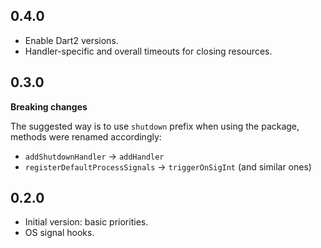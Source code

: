 ## 0.4.0

- Enable Dart2 versions.
- Handler-specific and overall timeouts for closing resources.

## 0.3.0

**Breaking changes**

The suggested way is to use `shutdown` prefix when using the package, methods were renamed accordingly:

  - `addShutdownHandler` -> `addHandler`
  - `registerDefaultProcessSignals` -> `triggerOnSigInt` (and similar ones)

## 0.2.0

- Initial version: basic priorities.
- OS signal hooks.
